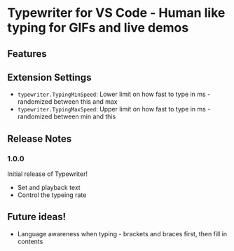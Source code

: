 # Typewriter for VS Code - Human like typing for GIFs and live demos



## Features



## Extension Settings

* `typewriter.TypingMinSpeed`: Lower limit on how fast to type in ms - randomized between this and max
* `typewriter.TypingMaxSpeed`: Upper limit on how fast to type in ms - randomized between min and this


## Release Notes

### 1.0.0

Initial release of Typewriter!
* Set and playback text
* Control the typeing rate

## Future ideas!
* Language awareness when typing - brackets and braces first, then fill in contents